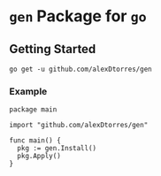 # `gen` Package for `go`

## Getting Started

`go get -u github.com/alexDtorres/gen`


### Example

```
package main

import "github.com/alexDtorres/gen"

func main() {
  pkg := gen.Install()
  pkg.Apply()
}
```

